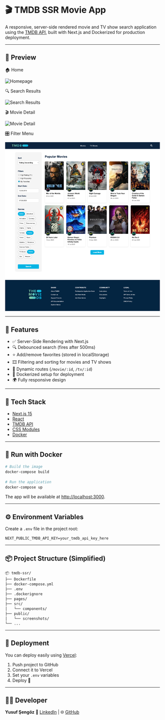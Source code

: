 # 🎬 TMDB SSR Movie App

A responsive, server-side rendered movie and TV show search application using the [TMDB API](https://www.themoviedb.org/documentation/api), built with Next.js and Dockerized for production deployment.

---

## 📸 Preview

🏠 Home

![Homepage](/public/screenshots/homepage.png)

🔍 Search Results

![Search Results](/public/screenshots/resultpage.png)

🎬 Movie Detail

![Movie Detail](/public/screenshots/detailpage.png)

🎛️ Filter Menu

![Filter Menu](/public/screenshots/filterpage.png)

---

## 🚀 Features

- ✅ Server-Side Rendering with Next.js
- 🔍 Debounced search (fires after 500ms)
- ⭐️ Add/remove favorites (stored in localStorage)
- 🎞️ Filtering and sorting for movies and TV shows
- 🧾 Dynamic routes (`/movie/:id`, `/tv/:id`)
- 🐳 Dockerized setup for deployment
- 🌍 Fully responsive design

---

## 🧱 Tech Stack

- [Next.js 15](https://nextjs.org/)
- [React](https://reactjs.org/)
- [TMDB API](https://developer.themoviedb.org/)
- [CSS Modules](https://nextjs.org/docs/basic-features/built-in-css-support)
- [Docker](https://www.docker.com/)

---

## 🐳 Run with Docker

```bash
# Build the image
docker-compose build

# Run the application
docker-compose up
```

The app will be available at [http://localhost:3000](http://localhost:3000).

---

## ⚙️ Environment Variables

Create a `.env` file in the project root:

```env
NEXT_PUBLIC_TMDB_API_KEY=your_tmdb_api_key_here
```

---

## 📦 Project Structure (Simplified)

```
📦 tmdb-ssr/
├── Dockerfile
├── docker-compose.yml
├── .env
├── .dockerignore
├── pages/
├── src/
│   └── components/
├── public/
│   └── screenshots/
└── ...

```

---

## 🚀 Deployment

You can deploy easily using [Vercel](https://vercel.com/):

1. Push project to GitHub
2. Connect it to Vercel
3. Set your `.env` variables
4. Deploy 🎉

---

## 👨‍💻 Developer

**Yusuf Şengöz**  🔗 [LinkedIn](https://www.linkedin.com/in/yusuf-sengoz) | 🌐 [GitHub](https://github.com/zekirovskii)

